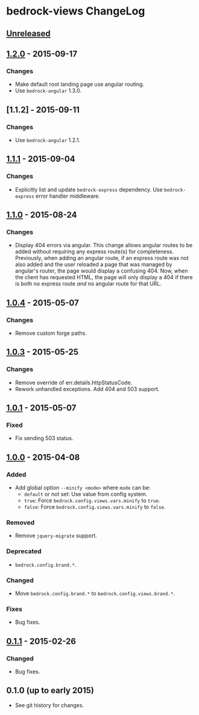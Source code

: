 # bedrock-views ChangeLog

## [Unreleased]

## [1.2.0] - 2015-09-17

### Changes
- Make default root landing page use angular routing.
- Use `bedrock-angular` 1.3.0.

## [1.1.2] - 2015-09-11

### Changes
- Use `bedrock-angular` 1.2.1.

## [1.1.1] - 2015-09-04

### Changes
- Explicitly list and update `bedrock-express` dependency. Use `bedrock-express`
  error handler middleware.

## [1.1.0] - 2015-08-24

### Changes
- Display 404 errors via angular. This change allows angular routes to be
  added without requiring any express route(s) for completeness. Previously,
  when adding an angular route, if an express route was not also added and the
  user reloaded a page that was managed by angular's router, the page would
  display a confusing 404. Now, when the client has requested HTML, the page
  will only display a 404 if there is both no express route *and* no angular
  route for that URL.

## [1.0.4] - 2015-05-07

### Changes
- Remove custom forge paths.

## [1.0.3] - 2015-05-25

### Changes
- Remove override of err.details.httpStatusCode.
- Rework unhandled exceptions. Add 404 and 503 support.

## [1.0.1] - 2015-05-07

### Fixed
- Fix sending 503 status.

## [1.0.0] - 2015-04-08

### Added
- Add global option `--minify <mode>` where `mode` can be:
  - `default` or not set: Use value from config system.
  - `true`: Force `bedrock.config.views.vars.minify` to `true`.
  - `false`: Force `bedrock.config.views.vars.minify` to `false`.

### Removed
- Remove `jquery-migrate` support.

### Deprecated
- `bedrock.config.brand.*`.

### Changed
- Move `bedrock.config.brand.*` to `bedrock.config.views.brand.*`.

### Fixes
- Bug fixes.

## [0.1.1] - 2015-02-26

### Changed
- Bug fixes.

## 0.1.0 (up to early 2015)

- See git history for changes.

[Unreleased]: https://github.com/digitalbazaar/bedrock-views/compare/1.2.0...HEAD
[1.2.0]: https://github.com/digitalbazaar/bedrock-views/compare/1.1.1...1.2.0
[1.1.1]: https://github.com/digitalbazaar/bedrock-views/compare/1.1.0...1.1.1
[1.1.0]: https://github.com/digitalbazaar/bedrock-views/compare/1.0.4...1.1.0
[1.0.4]: https://github.com/digitalbazaar/bedrock-views/compare/1.0.3...1.0.4
[1.0.3]: https://github.com/digitalbazaar/bedrock-views/compare/1.0.1...1.0.3
[1.0.1]: https://github.com/digitalbazaar/bedrock-views/compare/1.0.0...1.0.1
[1.0.0]: https://github.com/digitalbazaar/bedrock-views/compare/0.1.1...1.0.0
[0.1.1]: https://github.com/digitalbazaar/bedrock-views/compare/0.1.0...0.1.1
